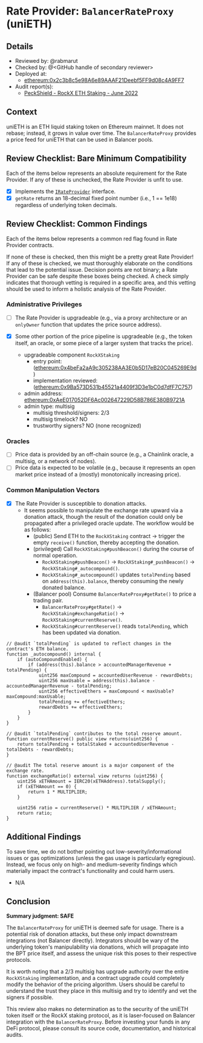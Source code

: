 # Rate Provider: `BalancerRateProxy` (uniETH)

## Details
- Reviewed by: @rabmarut
- Checked by: @\<GitHub handle of secondary reviewer\>
- Deployed at:
    - [ethereum:0x2c3b8c5e98A6e89AAAF21Deebf5FF9d08c4A9FF7](https://etherscan.io/address/0x2c3b8c5e98A6e89AAAF21Deebf5FF9d08c4A9FF7#code)
- Audit report(s):
    - [PeckShield - RockX ETH Staking - June 2022](https://github.com/Bedrock-Technology/docs/blob/7c262ad02f5e61411c5e7bfd6523c11c5f5c34e9/PeckShield%20Audit%20Report%20RockX%20Eth%20Staking.pdf)

## Context
uniETH is an ETH liquid staking token on Ethereum mainnet. It does not rebase; instead, it grows in value over time. The `BalancerRateProxy` provides a price feed for uniETH that can be used in Balancer pools.

## Review Checklist: Bare Minimum Compatibility
Each of the items below represents an absolute requirement for the Rate Provider. If any of these is unchecked, the Rate Provider is unfit to use.

- [x] Implements the [`IRateProvider`](https://github.com/balancer/balancer-v2-monorepo/blob/bc3b3fee6e13e01d2efe610ed8118fdb74dfc1f2/pkg/interfaces/contracts/pool-utils/IRateProvider.sol) interface.
- [x] `getRate` returns an 18-decimal fixed point number (i.e., 1 == 1e18) regardless of underlying token decimals.

## Review Checklist: Common Findings
Each of the items below represents a common red flag found in Rate Provider contracts.

If none of these is checked, then this might be a pretty great Rate Provider! If any of these is checked, we must thoroughly elaborate on the conditions that lead to the potential issue. Decision points are not binary; a Rate Provider can be safe despite these boxes being checked. A check simply indicates that thorough vetting is required in a specific area, and this vetting should be used to inform a holistic analysis of the Rate Provider.

### Administrative Privileges
- [ ] The Rate Provider is upgradeable (e.g., via a proxy architecture or an `onlyOwner` function that updates the price source address).

- [x] Some other portion of the price pipeline is upgradeable (e.g., the token itself, an oracle, or some piece of a larger system that tracks the price).
    - upgradeable component `RockXStaking`
        - entry point: ([ethereum:0x4beFa2aA9c305238AA3E0b5D17eB20C045269E9d](https://etherscan.io/address/0x4beFa2aA9c305238AA3E0b5D17eB20C045269E9d#code))
        - implementation reviewed: ([ethereum:0x9Ba573D531b45521a4409f3D3e1bC0d7dfF7C757](https://etherscan.io/address/0x9ba573d531b45521a4409f3d3e1bc0d7dff7c757#code))
    - admin address: [ethereum:0xAeE017052DF6Ac002647229D58B786E380B9721A](https://etherscan.io/address/0xAeE017052DF6Ac002647229D58B786E380B9721A#code)
    - admin type: multisig
        - multisig threshold/signers: 2/3
        - multisig timelock? NO
        - trustworthy signers? NO (none recognized)

### Oracles
- [ ] Price data is provided by an off-chain source (e.g., a Chainlink oracle, a multisig, or a network of nodes).
- [ ] Price data is expected to be volatile (e.g., because it represents an open market price instead of a (mostly) monotonically increasing price).

### Common Manipulation Vectors
- [x] The Rate Provider is susceptible to donation attacks.
    - It seems possible to manipulate the exchange rate upward via a donation attack, though the result of the donation could only be propagated after a privileged oracle update. The workflow would be as follows:
        - (public) Send ETH to the `RockXStaking` contract -> trigger the empty `receive()` function, thereby accepting the donation.
        - (privileged) Call `RockXStaking#pushBeacon()` during the course of normal operation.
            - `RockXStaking#pushBeacon()` -> `RockXStaking#_pushBeacon()` -> `RockXStaking#_autocompound()`.
            - `RockXStaking#_autocompound()` updates `totalPending` based on `address(this).balance`, thereby consuming the newly donated balance.
        - (Balancer pool) Consume `BalancerRateProxy#getRate()` to price a trading pair.
            - `BalancerRateProxy#getRate()` -> `RockXStaking#exchangeRatio()` -> `RockXStaking#currentReserve()`.
            - `RockXStaking#currentReserve()` reads `totalPending`, which has been updated via donation.

```solidity
// @audit `totalPending` is updated to reflect changes in the contract's ETH balance.
function _autocompound() internal {
    if (autoCompoundEnabled) {
        if (address(this).balance > accountedManagerRevenue + totalPending) {
            uint256 maxCompound = accountedUserRevenue - rewardDebts;
            uint256 maxUsable = address(this).balance - accountedManagerRevenue - totalPending;
            uint256 effectiveEthers = maxCompound < maxUsable? maxCompound:maxUsable;
            totalPending += effectiveEthers;
            rewardDebts += effectiveEthers;
        }
    }
}

// @audit `totalPending` contributes to the total reserve amount.
function currentReserve() public view returns(uint256) {
    return totalPending + totalStaked + accountedUserRevenue - totalDebts - rewardDebts;
}

// @audit The total reserve amount is a major component of the exchange rate.
function exchangeRatio() external view returns (uint256) {
    uint256 xETHAmount = IERC20(xETHAddress).totalSupply();
    if (xETHAmount == 0) {
        return 1 * MULTIPLIER;
    }

    uint256 ratio = currentReserve() * MULTIPLIER / xETHAmount;
    return ratio;
}
```

## Additional Findings
To save time, we do not bother pointing out low-severity/informational issues or gas optimizations (unless the gas usage is particularly egregious). Instead, we focus only on high- and medium-severity findings which materially impact the contract's functionality and could harm users.

- N/A

## Conclusion
**Summary judgment: SAFE**

The `BalancerRateProxy` for uniETH is deemed safe for usage. There is a potential risk of donation attacks, but these only impact downstream integrations (not Balancer directly). Integrators should be wary of the underlying token's manipulability via donations, which will propagate into the BPT price itself, and assess the unique risk this poses to their respective protocols.

It is worth noting that a 2/3 multisig has upgrade authority over the entire `RockXStaking` implementation, and a contract upgrade could completely modify the behavior of the pricing algorithm. Users should be careful to understand the trust they place in this multisig and try to identify and vet the signers if possible.

This review also makes no determination as to the security of the uniETH token itself or the RockX staking protocol, as it is laser-focused on Balancer integration with the `BalancerRateProxy`. Before investing your funds in any DeFi protocol, please consult its source code, documentation, and historical audits.
